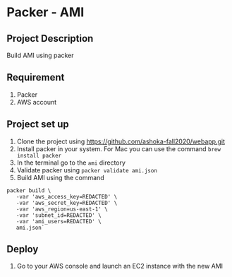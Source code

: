 # Packer - AMI  
##  Project Description
Build AMI using packer
## Requirement
1. Packer
2. AWS account 
## Project set up
1. Clone the project using https://github.com/ashoka-fall2020/webapp.git
2. Install packer in your system. For Mac you can use the command `brew install packer`
3. In the terminal go to the `ami` directory
4. Validate packer using `packer validate ami.json`
5. Build AMI using the command 
 ````
packer build \ 
    -var 'aws_access_key=REDACTED' \
    -var 'aws_secret_key=REDACTED' \
    -var 'aws_region=us-east-1' \
    -var 'subnet_id=REDACTED' \
    -var 'ami_users=REDACTED' \
    ami.json`
 ````
## Deploy
1. Go to your AWS console and launch an EC2 instance with the new AMI
